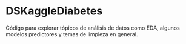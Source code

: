 # DSKaggleDiabetes

Código para explorar tópicos de análisis de datos como EDA, algunos modelos predictores y temas de limpieza en general.
